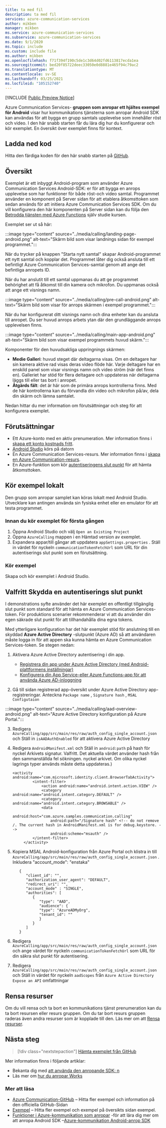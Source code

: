 ```yaml
---
title: ta med fil
description: ta med fil
services: azure-communication-services
author: mikben
manager: mikben
ms.service: azure-communication-services
ms.subservice: azure-communication-services
ms.date: 9/1/2020
ms.topic: include
ms.custom: include file
ms.author: mikben
ms.openlocfilehash: f71f394f190c5de1c3d64d02fd6113817ecda1ea
ms.sourcegitcommit: bed20f85722deec33050e0d8881e465f94c79ac2
ms.translationtype: MT
ms.contentlocale: sv-SE
ms.lasthandoff: 03/25/2021
ms.locfileid: "105152740"
---
```

[!INCLUDE [Public Preview Notice](../../includes/public-preview-include.md)]

Azure Communication Services- **gruppen som anropar ett hjältes exempel för Android** visar hur kommunikations tjänsterna som anropar Android SDK kan användas för att bygga en grupp samtals upplevelse som innehåller röst och video. I den här snabb starten får du lära dig hur du konfigurerar och kör exemplet. En översikt över exemplet finns för kontext.

## <a name="download-code"></a>Ladda ned kod

Hitta den färdiga koden för den här snabb starten på [GitHub](https://github.com/Azure-Samples/communication-services-android-calling-hero).

## <a name="overview"></a>Översikt

Exemplet är ett inbyggt Android-program som använder Azure Communication Services Android-SDK: er för att bygga en anrops upplevelse som har funktioner för både röst-och video samtal. Programmet använder en komponent på Server sidan för att etablera åtkomsttoken som sedan används för att initiera Azure Communication Services SDK. Om du vill konfigurera den här komponenten på Server sidan kan du följa den [Betrodda tjänsten med Azure Functions](../../tutorials/trusted-service-tutorial.md) själv studie kursen.

Exemplet ser ut så här:

:::image type="content" source="../media/calling/landing-page-android.png" alt-text="Skärm bild som visar landnings sidan för exempel programmet.":::

När du trycker på knappen "Starta nytt samtal" skapar Android-programmet ett nytt samtal och kopplar det. Programmet låter dig också ansluta till ett befintligt Azure Communication Services-samtal genom att ange det befintliga anropets ID.

När du har anslutit till ett samtal uppmanas du att ge programmet behörighet att få åtkomst till din kamera och mikrofon. Du uppmanas också att ange ett visnings namn.

:::image type="content" source="../media/calling/pre-call-android.png" alt-text="Skärm bild som visar för anrops skärmen i exempel programmet.":::

När du har konfigurerat ditt visnings namn och dina enheter kan du ansluta till anropet. Du ser huvud anrops arbets ytan där den grundläggande anrops upplevelsen finns.

:::image type="content" source="../media/calling/main-app-android.png" alt-text="Skärm bild som visar exempel programmets huvud skärm.":::

Komponenter för den huvudsakliga uppringnings skärmen:

- **Medie Galleri**: huvud steget där deltagarna visas. Om en deltagare har sin kamera aktive rad visas deras video flöde här. Varje deltagare har en enskild panel som visar visnings namn och video ström (när det finns en). Galleriet har stöd för flera deltagare och uppdateras när deltagarna läggs till eller tas bort i anropet.
- **Åtgärds fält**: det är här som de primära anrops kontrollerna finns. Med de här kontrollerna kan du förvandla din video och mikrofon på/av, dela din skärm och lämna samtalet.

Nedan hittar du mer information om förutsättningar och steg för att konfigurera exemplet.

## <a name="prerequisites"></a>Förutsättningar

- Ett Azure-konto med en aktiv prenumeration. Mer information finns i [skapa ett konto kostnads fritt](https://azure.microsoft.com/free/?WT.mc_id=A261C142F).
- [Android Studio](https://developer.android.com/studio) körs på datorn
- En Azure Communication Services-resurs. Mer information finns i [skapa en Azure Communication-resurs](../../quickstarts/create-communication-resource.md).
- En Azure-funktion som kör [autentiseringens slut punkt](../../tutorials/trusted-service-tutorial.md) för att hämta åtkomsttoken.

## <a name="running-sample-locally"></a>Kör exempel lokalt

Den grupp som anropar samplet kan köras lokalt med Android Studio. Utvecklare kan antingen använda sin fysiska enhet eller en emulator för att testa programmet.

### <a name="before-running-the-sample-for-the-first-time"></a>Innan du kör exemplet för första gången

1. Öppna Android Studio och välj `Open an Existing Project`
2. Öppna `AzureCalling` mappen i en Hämtad version av exemplet.
3. Expandera appar/till gångar att uppdatera `appSettings.properties` . Ställ in värdet för nyckeln `communicationTokenFetchUrl` som URL för din autentiserings slut punkt som en förutsättning.

### <a name="run-sample"></a>Kör exempel

Skapa och kör exemplet i Android Studio.

## <a name="optional-securing-an-authentication-endpoint"></a>Valfritt Skydda en autentiserings slut punkt

I demonstrations syfte använder det här exemplet en offentligt tillgänglig slut punkt som standard för att hämta en Azure Communication Services-token. För produktions scenarier rekommenderar vi att du använder din egen säkrade slut punkt för att tillhandahålla dina egna tokens.

Med ytterligare konfiguration har det här exemplet stöd för anslutning till en skyddad **Azure Active Directory** -slutpunkt (Azure AD) så att användaren måste logga in för att appen ska kunna hämta en Azure Communication Services-token. Se stegen nedan:

1. Aktivera Azure Active Directory autentisering i din app.  
   - [Registrera din app under Azure Active Directory (med Android-plattformens inställningar)](../../../active-directory/develop/tutorial-v2-android.md) 
    - [Konfigurera din App Service-eller Azure Functions-app för att använda Azure AD-inloggning](../../../app-service/configure-authentication-provider-aad.md)

2. Gå till sidan registrerad app-översikt under Azure Active Directory app-registreringar. Anteckna `Package name` , `Signature hash` , `MSAL Configutaion`

:::image type="content" source="../media/calling/aad-overview-android.png" alt-text="Azure Active Directory konfiguration på Azure Portal.":::

3. Redigera `AzureCalling/app/src/main/res/raw/auth_config_single_account.json` och Ställ in `isAADAuthEnabled` för att aktivera Azure Active Directory
4. Redigera `AndroidManifest.xml` och Ställ in `android:path` på hash för nyckel Arkivets signatur. Valfritt. Det aktuella värdet använder hash från den sammanställda fel sökningen. nyckel arkivet. Om olika nyckel lagrings typer används måste detta uppdateras.)
   ```
   <activity android:name="com.microsoft.identity.client.BrowserTabActivity">
            <intent-filter>
                <action android:name="android.intent.action.VIEW" />
                <category android:name="android.intent.category.DEFAULT" />
                <category android:name="android.intent.category.BROWSABLE" />
                <data
                    android:host="com.azure.samples.communication.calling"
                    android:path="/Signature hash" <!-- do not remove /. The current hash in AndroidManifest.xml is for debug.keystore. -->
                    android:scheme="msauth" />
            </intent-filter>
        </activity>
   ```
5. Kopiera MSAL Android-konfiguration från Azure Portal och klistra in till `AzureCalling/app/src/main/res/raw/auth_config_single_account.json` . Inkludera "account_mode": "enstaka"
   ```
      {
         "client_id": "",
         "authorization_user_agent": "DEFAULT",
         "redirect_uri": "",
         "account_mode" : "SINGLE",
         "authorities": [
            {
               "type": "AAD",
               "audience": {
               "type": "AzureADMyOrg",
               "tenant_id": ""
               }
            }
         ]
      }
   ```

6. Redigera `AzureCalling/app/src/main/res/raw/auth_config_single_account.json` och ange värdet för nyckeln `communicationTokenFetchUrl` som URL för din säkra slut punkt för autentisering.
7. Redigera `AzureCalling/app/src/main/res/raw/auth_config_single_account.json` och Ställ in värdet för nyckeln `aadScopes` från `Azure Active Directory` `Expose an API` omfattningar

## <a name="clean-up-resources"></a>Rensa resurser

Om du vill rensa och ta bort en kommunikations tjänst prenumeration kan du ta bort resursen eller resurs gruppen. Om du tar bort resurs gruppen raderas även andra resurser som är kopplade till den. Läs mer om att [Rensa resurser](../../quickstarts/create-communication-resource.md#clean-up-resources).

## <a name="next-steps"></a>Nästa steg

>[!div class="nextstepaction"]
>[Hämta exemplet från GitHub](https://github.com/Azure-Samples/communication-services-android-calling-hero)

Mer information finns i följande artiklar:

- Bekanta dig med [att använda den anropande SDK: n](../../quickstarts/voice-video-calling/calling-client-samples.md)
- Läs mer om [hur du anropar Works](../../concepts/voice-video-calling/about-call-types.md)

### <a name="additional-reading"></a>Mer att läsa

- [Azure Communication-GitHub](https://github.com/Azure/communication) – Hitta fler exempel och information på den officiella GitHub-Sidan
- [Exempel](./../overview.md) – Hitta fler exempel och exempel på översikts sidan exempel.
- [Funktioner i Azure-kommunikation som anropar](https://docs.microsoft.com/azure/communication-services/concepts/voice-video-calling/calling-sdk-features) -för att lära dig mer om att anropa Android SDK –[Azure-kommunikation Android-anrop SDK](https://search.maven.org/artifact/com.azure.android/azure-communication-calling)
